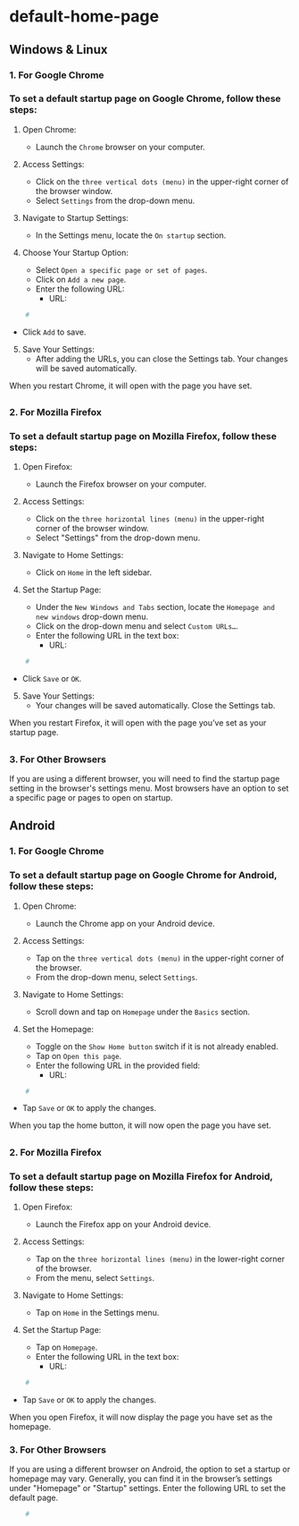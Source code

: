 ﻿# default-home-page 
## Windows & Linux

### 1. For Google Chrome

### To set a default startup page on Google Chrome, follow these steps:

1. Open Chrome:
   - Launch the `Chrome` browser on your computer.

2. Access Settings:
   - Click on the `three vertical dots (menu)` in the upper-right corner of the browser window.
   - Select `Settings` from the drop-down menu.

3. Navigate to Startup Settings:
   - In the Settings menu, locate the `On startup` section.

4. Choose Your Startup Option:
   - Select `Open a specific page or set of pages`.
   - Click on `Add a new page`.
   - Enter the following URL:
     - URL:
```sh
    #
```
   - Click `Add` to save.

5. Save Your Settings:
   - After adding the URLs, you can close the Settings tab. Your changes will be saved automatically.

When you restart Chrome, it will open with the page you have set.

##

### 2. For Mozilla Firefox

### To set a default startup page on Mozilla Firefox, follow these steps:

1. Open Firefox:
   - Launch the Firefox browser on your computer.

2. Access Settings:
   - Click on the `three horizontal lines (menu)` in the upper-right corner of the browser window.
   - Select "Settings" from the drop-down menu.

3. Navigate to Home Settings:
   - Click on `Home` in the left sidebar.

4. Set the Startup Page:
   - Under the `New Windows and Tabs` section, locate the `Homepage and new windows` drop-down menu.
   - Click on the drop-down menu and select `Custom URLs…`.
   - Enter the following URL in the text box:
     - URL:
```sh
    #
```
   - Click `Save` or `OK`.

5. Save Your Settings:
   - Your changes will be saved automatically. Close the Settings tab.

When you restart Firefox, it will open with the page you’ve set as your startup page.

##

### 3. For Other Browsers

If you are using a different browser, you will need to find the startup page setting in the browser's settings menu. Most browsers have an option to set a specific page or pages to open on startup.

 
##
## Android
### 1. For Google Chrome

### To set a default startup page on Google Chrome for Android, follow these steps:

1. Open Chrome:
   - Launch the Chrome app on your Android device.

2. Access Settings:
   - Tap on the `three vertical dots (menu)` in the upper-right corner of the browser.
   - From the drop-down menu, select `Settings`.

3. Navigate to Home Settings:
   - Scroll down and tap on `Homepage` under the `Basics` section.

4. Set the Homepage:
   - Toggle on the `Show Home button` switch if it is not already enabled.
   - Tap on `Open this page`.
   - Enter the following URL in the provided field:
     - URL:
```sh
    #
```
   - Tap `Save` or `OK` to apply the changes.

When you tap the home button, it will now open the page you have set.

##
### 2. For Mozilla Firefox
### To set a default startup page on Mozilla Firefox for Android, follow these steps:

1. Open Firefox:
   - Launch the Firefox app on your Android device.

2. Access Settings:
   - Tap on the `three horizontal lines (menu)` in the lower-right corner of the browser.
   - From the menu, select `Settings`.

3. Navigate to Home Settings:
   - Tap on `Home` in the Settings menu.

4. Set the Startup Page:
   - Tap on `Homepage`.
   - Enter the following URL in the text box:
     - URL:
```sh
    #
```
   - Tap `Save` or `OK` to apply the changes.

When you open Firefox, it will now display the page you have set as the homepage.



### 3. For Other Browsers
If you are using a different browser on Android, the option to set a startup or homepage may vary. Generally, you can find it in the browser’s settings under "Homepage" or "Startup" settings. Enter the following URL to set the default page.
```sh
    #
```

